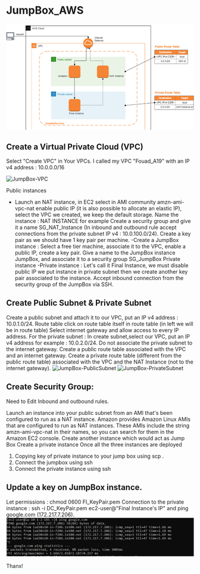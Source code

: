 # JumpBox_AWS

![JumpBox-ArchitectureDiagram](JumpBox-ArchitectureDiagram.png)

## Create a Virtual Private Cloud (VPC)
Select "Create VPC" in Your VPCs. I called my VPC "Fouad_A19" with an IP v4 address : 10.0.0.0/16


![JumpBox-VPC](JmpBox-VPC.png)

 
Public instances
- Launch an NAT instance, in EC2 select in AMI community amzn-ami-vpc-nat enable public IP (it is also possible to allocate an elastic IP), select the VPC we created, we keep the default storage. Name the instance : NAT INSTANCE for example Create a security group and give it a name SG_NAT_Instance (In inbound and outbound rule accept connections from the private subnet IP v4 : 10.0.100.0/24). Create a key pair as we should have 1 key pair per machine.
-Create a JumpBox instance : Select a free tier machine, associate it to the VPC, enable a public IP, create a key pair. Give a name to the JumpBox instance JumpBox, and associate it to a security group SG_JumpBox
Private instance
-Private instance : Let's call it Final Instance, we must disable public IP we put instance in private subnet then we create another key pair associated to the instance. Accept inbound connection from the security group of the JumpBox via SSH.

## Create Public Subnet & Private Subnet

Create a public subnet and attach it to our VPC, put an IP v4 address : 10.0.1.0/24. Route table click on route table itself in route table (in left we will be in route table) Select internet gateway and allow access to every IP address.
For the private subnet : In create subnet,select our VPC, put an IP v4 address for example : 10.0.2.0/24. Do not associate the private subnet to the internet gateway. Create a public route table associated with the VPC and an internet gateway.  Create a private route table (different from the public route table) associated with the VPC and the NAT Instance (not to the internet gateway).
![JumpBox-PublicSubnet](JmpBox-PublicSubnet.png)
![JumpBox-PrivateSubnet](JmpBox-PrivateSubnet.png)

 
 

## Create Security Group:
Need to Edit Inbound and outbound rules.

Launch an instance into your public subnet from an AMI that's been configured to run as a NAT instance. Amazon provides Amazon Linux AMIs that are configured to run as NAT instances. These AMIs include the string amzn-ami-vpc-nat in their names, so you can search for them in the Amazon EC2 console. 
Create another instance which would act as Jump Box
Create a private instance
Once all the three instances are deployed
1)	Copying key of private instance to your jump box using scp .
2)	Connect the jumpbox using ssh
3)	Connect the private instance using ssh
## Update a key on JumpBox instance.
Let permissions : chmod 0600 FI_KeyPair.pem Connection to the private instance : ssh -i DC_KeyPair.pem ec2-user@"Final Instance's IP" and ping google.com (172.217.7.206).
![JumpBox-Google-Ping](JumpBox-Google-Ping.png)

Thanx!

